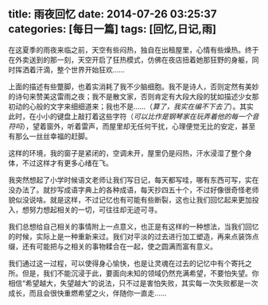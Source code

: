 title: 雨夜回忆
date: 2014-07-26 03:25:37
categories: [每日一篇]
tags: [回忆,日记,雨]
---

在这夏季的雨夜来临之前，天空有些闷热，独自在出租屋里，心情有些燥热。终于在外卖送到的那一刻，天空开启了狂热模式，仿佛在夜店扭着她那狂野的身躯，同时挥洒着汗滴，整个世界开始狂欢……

上面的描述有些蹩脚，也着实消耗了我不少脑细胞。我不是诗人，否则定然有美妙的诗句来赞美这雷雨之夜；我不是散文家，否则肯定有大段大段的犹如描述少女那初动的心般的文字来细细道来；我也不是……（*算了，我实在编不下去了*）。其实此时，在小小的键盘上敲打着这些字符（*可以比作是钢琴家在玩弄着他的每一个音符吗*），望着窗外，听着雷声，而屋里却无任何干扰，心理便觉无比的安定，甚至有那么一丝丝幸福的赶脚。

这样的环境，我的窗子是紧闭的，空调未开，屋里仍是闷热，汗水浸湿了整个身体，不过这样才有更多心绪在飞。

我突然想起了小学时候语文老师让我们写日记，<!--more-->每天都写哇，哪有东西可写，实在没办法了。就抄写成语字典上的各种成语，每天抄四五十个，不过好像很奇怪老师貌似没说啥。就是这样，不过记忆也有可能有些断裂，这也让我们回忆起来更加投入，想努力想起相关的一切，可往往却无迹可寻。

我们总想给自己相关的事情附上一点意义，也正是有这样的一种想法，当我们回忆的时候，实际上是一种重新来过。我们对平淡的过去进行加工塑造，再来点装饰点缀，还有可能把与之相关的事物糅合在一起，使之圆满而富有意义。

我们通过这一过程，可以使得身心愉快，也是让灵魂在过去的记忆中有个寄托之所。但是，我们不能沉浸于此，要面向未知的领域仍然充满希望，不要怕失望。你相信“希望越大，失望越大”的说法，只不过是害怕失败，其实每一次失败都是一次成长，而且会很快重燃希望之火，伴随你一直走……
